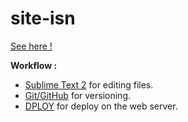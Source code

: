 site-isn
========

[See here !](http://oprax.hol.es/isn/)

**Workflow :**
* [Sublime Text 2](http://www.sublimetext.com/) for editing files.
* [Git/GitHub](https://github.com) for versioning.
* [DPLOY](http://leanmeanfightingmachine.github.io/dploy/) for deploy on the web server.

